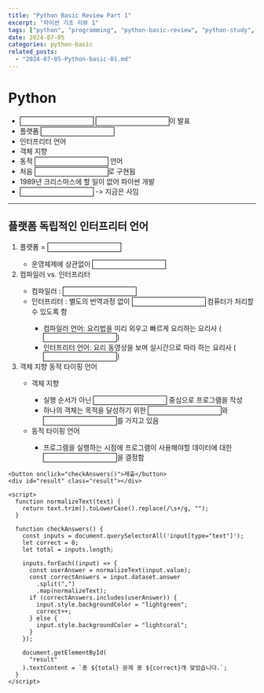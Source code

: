 ```yaml
---
title: "Python Basic Review Part 1"
excerpt: "파이썬 기초 리뷰 1"
tags: ["python", "programming", "python-basic-review", "python-study", "programming-language"]
date: 2024-07-05
categories: python-basic
related_posts:
  - "2024-07-05-Python-basic-01.md"
---
```


<html lang="ko">
  <head>
    <meta charset="UTF-8" />
    <meta name="viewport" content="width=device-width, initial-scale=1.0" />
    <title>Python 인출 학습 (2단계)</title>
    <style>
      input[type="text"] {
        width: 150px;
        border: 1px solid black;
      }
      .result {
        margin-top: 20px;
      }
    </style>
  </head>
  <body>
    <h1>Python</h1>
    <ul>
      <li>
        <input type="text" data-answer="1991년" />
        <input type="text" data-answer="Guido Van Rossum" />이 발표
      </li>
      <li>플랫폼 <input type="text" data-answer="독립적" /></li>
      <li>인터프리터 언어</li>
      <li>객체 지향</li>
      <li>동적 <input type="text" data-answer="타이핑" /> 언어</li>
      <li>처음 <input type="text" data-answer="C 언어" />로 구현됨</li>
      <li>1989년 크리스마스에 할 일이 없어 파이썬 개발</li>
      <li>
        <input type="text" data-answer="자비로운 종신 독재자" /> -> 지금은 사임
      </li>
    </ul>
    <hr />
    <h2>플랫폼 독립적인 인터프리터 언어</h2>
    <ol>
      <li>플랫폼 = <input type="text" data-answer="OS" /></li>
      <ul>
        <li>
          운영체제에 상관없이
          <input type="text" data-answer="돌아가는 프로그램" />
        </li>
      </ul>
      <li>컴파일러 vs. 인터프리터</li>
      <ul>
        <li>
          컴파일러 :
          <input type="text" data-answer="소스코드를 기계어로 먼저 번역" />
        </li>
        <li>
          인터프리터 : 별도의 번역과정 없이
          <input type="text" data-answer="소스코드를 실행시점에 해석하여" />
          컴퓨터가 처리할 수 있도록 함
        </li>
        <ul>
          <li>
            컴파일러 언어: 요리법을 미리 외우고 빠르게 요리하는 요리사 (<input
              type="text"
              data-answer="C 언어"
            />)
          </li>
          <li>
            인터프리터 언어: 요리 동영상을 보며 실시간으로 따라 하는 요리사
            (<input type="text" data-answer="Python" />)
          </li>
        </ul>
      </ul>
      <li>객체 지향 동적 타이핑 언어</li>
      <ul>
        <li>객체 지향</li>
        <ul>
          <li>
            실행 순서가 아닌
            <input type="text" data-answer="단위 모듈(객체)" /> 중심으로
            프로그램을 작성
          </li>
          <li>
            하나의 객체는 목적을 달성하기 위한
            <input type="text" data-answer="행동(method)" />와
            <input type="text" data-answer="속성(attribute)" />를 가지고 있음
          </li>
        </ul>
        <li>동적 타이핑 언어</li>
        <ul>
          <li>
            프로그램을 실행하는 시점에 프로그램이 사용해야할 데이터에 대한
            <input type="text" data-answer="타입" />을 결정함
          </li>
        </ul>
      </ul>
    </ol>

    <button onclick="checkAnswers()">제출</button>
    <div id="result" class="result"></div>

    <script>
      function normalizeText(text) {
        return text.trim().toLowerCase().replace(/\s+/g, "");
      }

      function checkAnswers() {
        const inputs = document.querySelectorAll('input[type="text"]');
        let correct = 0;
        let total = inputs.length;

        inputs.forEach((input) => {
          const userAnswer = normalizeText(input.value);
          const correctAnswers = input.dataset.answer
            .split(",")
            .map(normalizeText);
          if (correctAnswers.includes(userAnswer)) {
            input.style.backgroundColor = "lightgreen";
            correct++;
          } else {
            input.style.backgroundColor = "lightcoral";
          }
        });

        document.getElementById(
          "result"
        ).textContent = `총 ${total} 문제 중 ${correct}개 맞았습니다.`;
      }
    </script>
  </body>
</html>
